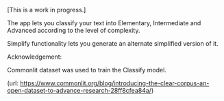[This is a work in progress.]

The app lets you classify your text into Elementary, Intermediate and Advanced according to the level of complexity.

Simplify functionality lets you generate an alternate simplified version of it.


Acknowledgement:

Commonlit dataset was used to train the Classify model.

(url: https://www.commonlit.org/blog/introducing-the-clear-corpus-an-open-dataset-to-advance-research-28ff8cfea84a/)
